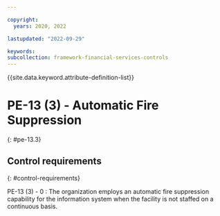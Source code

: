 ```yaml
---

copyright:
  years: 2020, 2022

lastupdated: "2022-09-29"

keywords: 
subcollection: framework-financial-services-controls
---
```


{{site.data.keyword.attribute-definition-list}}

               
# PE-13 (3) - Automatic Fire Suppression
{: #pe-13.3}

## Control requirements
{: #control-requirements}

PE-13 (3) - 0
    : The organization employs an automatic fire suppression capability for the information system when the facility is not staffed on a continuous basis.



